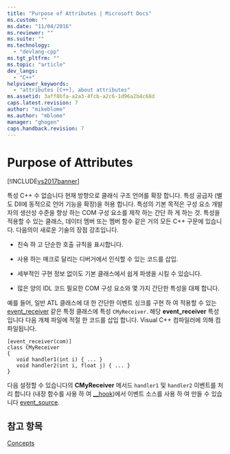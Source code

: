 ```yaml
---
title: "Purpose of Attributes | Microsoft Docs"
ms.custom: ""
ms.date: "11/04/2016"
ms.reviewer: ""
ms.suite: ""
ms.technology: 
  - "devlang-cpp"
ms.tgt_pltfrm: ""
ms.topic: "article"
dev_langs: 
  - "C++"
helpviewer_keywords: 
  - "attributes [C++], about attributes"
ms.assetid: 3aff8bfa-a2a3-4fcb-a2c6-1d96a2b4c68d
caps.latest.revision: 7
author: "mikeblome"
ms.author: "mblome"
manager: "ghogen"
caps.handback.revision: 7
---
```

# Purpose of Attributes
[!INCLUDE[vs2017banner](../assembler/inline/includes/vs2017banner.md)]

특성 C\+\+ 수 없습니다 현재 방향으로 클래식 구조 언어를 확장 합니다.  특성 공급자 \(별도 Dll에 동적으로 언어 기능을 확장\)을 허용 합니다.  특성의 기본 목적은 구성 요소 개발자의 생산성 수준을 향상 하는 COM 구성 요소를 제작 하는 간단 하 게 하는 것.  특성을 적용할 수 있는 클래스, 데이터 멤버 또는 멤버 함수 같은 거의 모든 C\+\+ 구문에 있습니다.  다음의이 새로운 기술의 장점 강조입니다.  
  
-   친숙 하 고 단순한 호출 규칙을 표시합니다.  
  
-   사용 하는 매크로 달리는 디버거에서 인식할 수 있는 코드를 삽입.  
  
-   세부적인 구현 정보 없이도 기본 클래스에서 쉽게 파생을 시킬 수 있습니다.  
  
-   많은 양의 IDL 코드 필요한 COM 구성 요소와 몇 가지 간단한 특성을 대체 합니다.  
  
 예를 들어, 일반 ATL 클래스에 대 한 간단한 이벤트 싱크를 구현 하 여 적용할 수 있는  [event\_receiver](../windows/event-receiver.md) 같은 특정 클래스에 특성 `CMyReceiver`.  해당  **event\_receiver** 특성입니다 다음 개체 파일에 적절 한 코드를 삽입 합니다. Visual C\+\+ 컴파일러에 의해 컴파일됩니다.  
  
```  
[event_receiver(com)]  
class CMyReceiver   
{  
   void handler1(int i) { ... }  
   void handler2(int i, float j) { ... }  
}  
```  
  
 다음 설정할 수 있습니다의  **CMyReceiver** 메서드 `handler1` 및 `handler2` 이벤트를 처리 합니다 \(내장 함수를 사용 하 여  [\_\_hook](../cpp/hook.md)\)에서 이벤트 소스를 사용 하 여 만들 수 있습니다  [event\_source](../windows/event-source.md).  
  
## 참고 항목  
 [Concepts](../windows/attributed-programming-concepts.md)